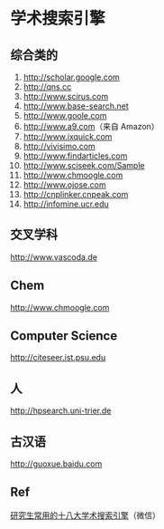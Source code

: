 # 学术搜索引擎

## 综合类的

1. <http://scholar.google.com>
1. <http://qns.cc>
1. <http://www.scirus.com>
1. <http://www.base-search.net>
1. <http://www.goole.com>
1. <http://www.a9.com>（来自 Amazon）
1. <http://www.ixquick.com>
1. <http://vivisimo.com>
1. <http://www.findarticles.com>
1. <http://www.sciseek.com/Sample>
1. <http://www.chmoogle.com>
1. <http://www.ojose.com>
1. <http://cnplinker.cnpeak.com>
1. <http://infomine.ucr.edu>

## 交叉学科

<http://www.vascoda.de>

## Chem

<http://www.chmoogle.com>

## Computer Science

<http://citeseer.ist.psu.edu>

## 人

<http://hpsearch.uni-trier.de>

## 古汉语

<http://guoxue.baidu.com>

## Ref

[研究生常用的十八大学术搜索引擎](https://mp.weixin.qq.com/s/0yLxjrQeNFSSZAVq_PJ--w)（微信）
